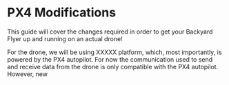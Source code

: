 # PX4 Modifications #

This guide will cover the changes required in order to get your Backyard Flyer up and running on an actual drone!

For the drone, we will be using XXXXX platform, which, most importantly, is powered by the PX4 autopilot.  For now the communication used to send and receive data from the drone is only compatible with the PX4 autopilot.  However, new 